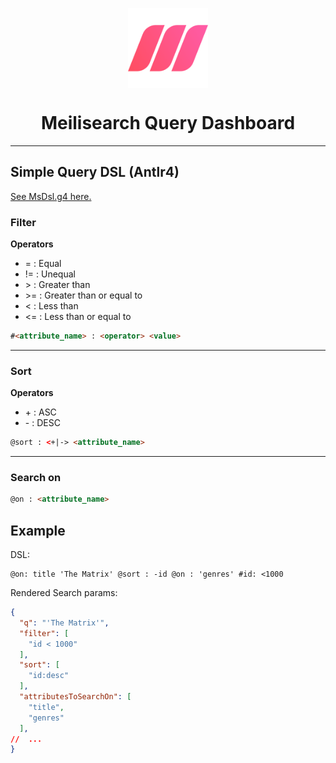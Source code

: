 <p align="center">
 <img align="center" src="./src/assets/images/logo.svg" height="128" />
 <h1 align="center">
  Meilisearch Query Dashboard
 </h1>
</p>

---

## Simple Query DSL (Antlr4)

[See MsDsl.g4 here.](./antlr4/MsDsl.g4)

### Filter

**Operators**
* \= : Equal
* \!= : Unequal
* \> : Greater than
* \>= : Greater than or equal to
* \< : Less than
* \<= : Less than or equal to

```html
#<attribute_name> : <operator> <value>
```

---
### Sort

**Operators**
* \+ : ASC
* \- : DESC

```html
@sort : <+|-> <attribute_name>
```

---
### Search on

```html
@on : <attribute_name>
```

## Example

DSL:
```text
@on: title 'The Matrix' @sort : -id @on : 'genres' #id: <1000
```

Rendered Search params:
```json lines
{
  "q": "'The Matrix'",
  "filter": [
    "id < 1000"
  ],
  "sort": [
    "id:desc"
  ],
  "attributesToSearchOn": [
    "title",
    "genres"
  ],
//  ...
}
```